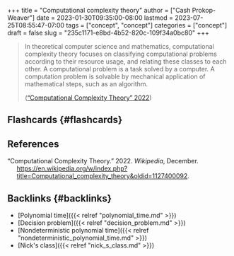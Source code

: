 +++
title = "Computational complexity theory"
author = ["Cash Prokop-Weaver"]
date = 2023-01-30T09:35:00-08:00
lastmod = 2023-07-25T08:55:47-07:00
tags = ["concept", "concept"]
categories = ["concept"]
draft = false
slug = "235c1171-e8bd-4b52-820c-109f34a0bc80"
+++

> In theoretical computer science and mathematics, computational complexity theory focuses on classifying computational problems according to their resource usage, and relating these classes to each other. A computational problem is a task solved by a computer. A computation problem is solvable by mechanical application of mathematical steps, such as an algorithm.
>
> (<a href="#citeproc_bib_item_1">“Computational Complexity Theory” 2022</a>)


## Flashcards {#flashcards}

## References

<style>.csl-entry{text-indent: -1.5em; margin-left: 1.5em;}</style><div class="csl-bib-body">
  <div class="csl-entry"><a id="citeproc_bib_item_1"></a>“Computational Complexity Theory.” 2022. <i>Wikipedia</i>, December. <a href="https://en.wikipedia.org/w/index.php?title=Computational_complexity_theory&oldid=1127400092">https://en.wikipedia.org/w/index.php?title=Computational_complexity_theory&#38;oldid=1127400092</a>.</div>
</div>


## Backlinks {#backlinks}

-   [Polynomial time]({{< relref "polynomial_time.md" >}})
-   [Decision problem]({{< relref "decision_problem.md" >}})
-   [Nondeterministic polynomial time]({{< relref "nondeterministic_polynomial_time.md" >}})
-   [Nick's class]({{< relref "nick_s_class.md" >}})
